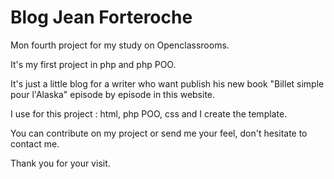 # Blog Jean Forteroche

Mon fourth project for my study on Openclassrooms.

It's my first project in php and php POO.

It's just a little blog for a writer who want publish his new book "Billet simple pour l'Alaska"
episode by episode in this website.

I use for this project : html, php POO, css and I create the template.


You can contribute on my project or send me your feel, don't hesitate to contact me.

Thank you for your visit.
